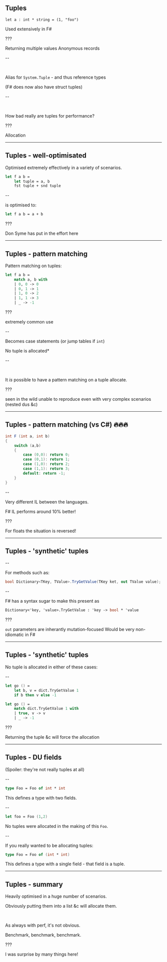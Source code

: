 
## Tuples

```
let a : int * string = (1, "foo")
```

Used extensively in F\#

???

Returning multiple values
Anonymous records

--

&nbsp;

Alias for `System.Tuple` - and thus reference types

(F\# does now also have struct tuples)

--

&nbsp;

How bad really are tuples for performance?

???

Allocation

---

## Tuples - well-optimisated

Optimised extremely effectively in a variety of scenarios.

```fsharp
let f a b =
    let tuple = a, b
    fst tuple + snd tuple
```

--

is optimised to:

```fsharp
let f a b = a + b
```

???

Don Syme has put in the effort here

---

## Tuples - pattern matching

Pattern matching on tuples:

```fsharp
let f a b =
    match a, b with
    | 0, 0 -> 0
    | 0, 1 -> 1
    | 1, 0 -> 2
    | 1, 1 -> 3
    | _ -> -1
```

???

extremely common use

--

Becomes case statements (or jump tables if `int`)

No tuple is allocated*

--

&nbsp;

It _is_ possible to have a pattern matching on a tuple allocate.

???

seen in the wild
unable to reproduce
even with very complex scenarios (nested dus &c)

---

## Tuples - pattern matching (vs C\#) 🔥🔥🔥

```csharp
int F (int a, int b)
{
    switch (a,b)
    {
        case (0,0): return 0;
        case (0,1): return 1;
        case (1,0): return 2;
        case (1,1): return 3;
        default: return -1;
    }
}
```

--

Very different IL between the languages.

F\# IL performs around 10% better!

???

For floats the situation is reversed!

---

## Tuples - 'synthetic' tuples

--

For methods such as:

```csharp
bool Dictionary<TKey, TValue>.TryGetValue(TKey ket, out TValue value);
```

--

F\# has a syntax sugar to make this present as

```fsharp
Dictionary<'key, 'value>.TryGetValue : 'key -> bool * 'value
```

???

`out` parameters are inherantly mutation-focused
Would be very non-idiomatic in F\#

---

## Tuples - 'synthetic' tuples

No tuple is allocated in either of these cases:

--

```fsharp
let go () =
    let b, v = dict.TryGetValue 1
    if b then v else -1
```

```fsharp
let go () =
    match dict.TryGetValue 1 with
    | true, v -> v
    | _ -> -1
```

???

Returning the tuple &c will force the allocation

---

## Tuples - DU fields

(Spoiler: they're not really tuples at all)

--

```fsharp
type Foo = Foo of int * int
```

This defines a type with two fields.

--

```fsharp
let foo = Foo (1,2)
```

No tuples were allocated in the making of this `Foo`.

--

If you really wanted to be allocating tuples:

```fsharp
type Foo = Foo of (int * int)
```

This defines a type with a single field - that field is a tuple.

---

## Tuples - summary

Heavily optimised in a huge number of scenarios.

Obviously putting them into a list &c will allocate them.

&nbsp;

As always with perf, it's not obvious.

Benchmark, benchmark, benchmark.

???

I was surprise by many things here!
